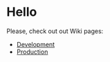 # Hello

Please, check out out Wiki pages:
- [Development](https://github.com/university-my/server-rails/wiki/Development#development)
- [Production](https://github.com/university-my/server-rails/wiki/Production#production)
